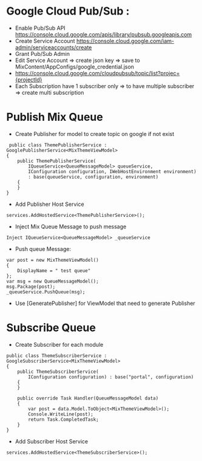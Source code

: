 # Google Cloud Pub/Sub :

- Enable Pub/Sub API https://console.cloud.google.com/apis/library/pubsub.googleapis.com
- Create Service Account https://console.cloud.google.com/iam-admin/serviceaccounts/create
- Grant Pub/Sub Admin
- Edit Service Account => create json key => save to MixContent/AppConfigs/google_credential.json
- https://console.cloud.google.com/cloudpubsub/topic/list?projec={projectId}
- Each Subscription have 1 subscriber only => to have multiple subscriber => create multi subscription
# Publish Mix Queue
- Create Publisher for model to create topic on google if not exist
```
 public class ThemePublisherService : GooglePublisherService<MixThemeViewModel>
{
    public ThemePublisherService(
        IQueueService<QueueMessageModel> queueService, 
        IConfiguration configuration, IWebHostEnvironment environment) 
        : base(queueService, configuration, environment)
    {
    }
}
```
- Add Publisher Host Service
```
services.AddHostedService<ThemePublisherService>();
```
- Inject Mix Queue Message to push message
```
Inject IQueueService<QueueMessageModel> _queueService
```
- Push queue Message:
```
var post = new MixThemeViewModel()
{
    DisplayName = " test queue"
};
var msg = new QueueMessageModel();
msg.Package(post);
_queueService.PushQueue(msg);
```
- Use [GeneratePublisher] for ViewModel that need to generate Publisher

# Subscribe Queue
- Create Subscriber for each module
```
public class ThemeSubscriberService : GoogleSubscriberService<MixThemeViewModel>
{
    public ThemeSubscriberService(
        IConfiguration configuration) : base("portal", configuration)
    {
    }

    public override Task Handler(QueueMessageModel data)
    {
        var post = data.Model.ToObject<MixThemeViewModel>();
        Console.WriteLine(post);
        return Task.CompletedTask;
    }
}
```
- Add Subscriber Host Service
```
services.AddHostedService<ThemeSubscriberService>();
```
